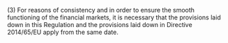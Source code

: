 (3) For reasons of consistency and in order to ensure the smooth functioning of the financial markets, it is necessary that the provisions laid down in this Regulation and the provisions laid down in Directive 2014/65/EU apply from the same date.